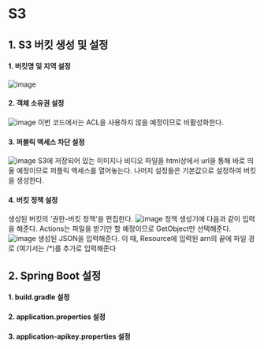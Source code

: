 # S3

## 1. S3 버킷 생성 및 설정

#### 1. 버킷명 및 지역 설정
![image](https://github.com/soungjin/aws_study/assets/96867509/22ac8258-340c-4a8f-93c2-5fda657c00bd)

#### 2. 객체 소유권 설정
![image](https://github.com/soungjin/aws_study/assets/96867509/801627f3-6cb5-4b10-a8ae-67306c0f6ddc)
이번 코드에서는 ACL을 사용하지 않을 예정이므로 비활성화한다.

#### 3. 퍼블릭 액세스 차단 설정
![image](https://github.com/soungjin/aws_study/assets/96867509/fca8a0e9-4d4d-401c-a6ca-3bd2b33e7dfa)
S3에 저장되어 있는 이미지나 비디오 파일을 html상에서 url을 통해 바로 띄울 예정이므로 퍼플릭 액세스를 열어놓는다.
나머지 설정들은 기본값으로 설정하여 버킷을 생성한다.

#### 4. 버킷 정책 설정
생성된 버킷의 '권한-버킷 정책'을 편집한다.
![image](https://github.com/soungjin/aws_study/assets/96867509/71de6d72-be1f-4127-8f04-bb70a17d8ca0)
정책 생성기에 다음과 같이 입력을 해준다. Actions는 파일을 받기만 할 예정이므로 GetObject만 선택해준다.
![image](https://github.com/soungjin/aws_study/assets/96867509/a63989f5-be53-4bf8-aefc-f0fb732991f4)
생성된 JSON을 입력해준다. 이 때, Resource에 입력된 arn의 끝에 파일 경로 (여기서는 /*)를 추가로 입력해준다

## 2. Spring Boot 설정

#### 1. build.gradle 설정


#### 2. application.properties 설정


#### 3. application-apikey.properties 설정
